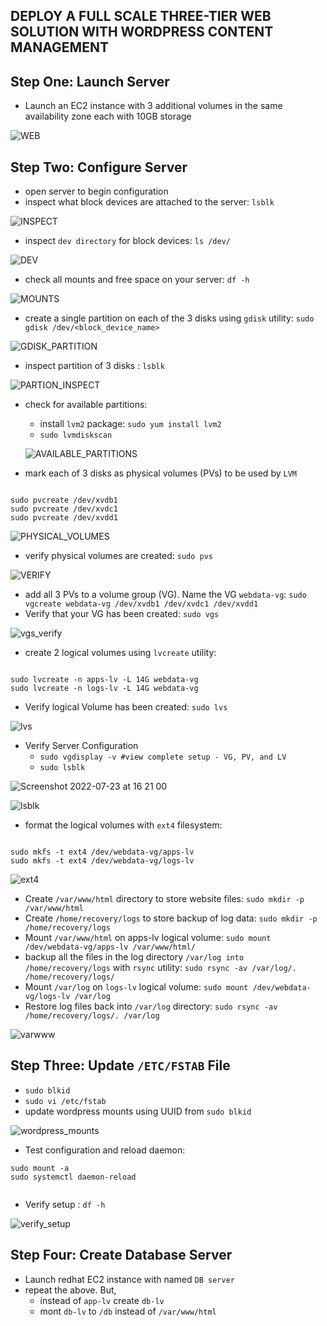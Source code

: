 ## DEPLOY A FULL SCALE THREE-TIER WEB SOLUTION WITH WORDPRESS CONTENT MANAGEMENT
## Step One: Launch Server

- Launch an EC2 instance with 3 additional volumes in the same availability zone each with 10GB storage

![WEB](https://user-images.githubusercontent.com/92983658/180609006-7764b76d-4760-4e84-9a76-b395431e49cf.png)


## Step Two: Configure Server

- open server to begin configuration
- inspect what block devices are attached to the server: `lsblk`

![INSPECT](https://user-images.githubusercontent.com/92983658/180609155-67e8fe46-3b1e-481b-a271-5480802a2bdb.png)

- inspect `dev directory` for block devices: `ls /dev/`

![DEV](https://user-images.githubusercontent.com/92983658/180609271-a8a5146f-b07d-4a4f-9e39-761faecae61e.png)

- check all mounts and free space on your server: `df -h`

![MOUNTS](https://user-images.githubusercontent.com/92983658/180609340-60b74ea4-241c-4e60-8935-068f6e7c87dd.png)

- create a single partition on each of the 3 disks using `gdisk` utility: `sudo gdisk /dev/<block_device_name>`

![GDISK_PARTITION](https://user-images.githubusercontent.com/92983658/180610434-df89f9a3-6fb6-4c3d-ad93-bdd9e00f76fd.png)


- inspect partition of 3 disks : `lsblk`

![PARTION_INSPECT](https://user-images.githubusercontent.com/92983658/180610485-94108938-70a6-428a-91aa-15ccd7166237.png)

- check for available partitions:
  - install `lvm2` package: `sudo yum install lvm2`
  - `sudo lvmdiskscan`
  
  ![AVAILABLE_PARTITIONS](https://user-images.githubusercontent.com/92983658/180610617-efb3238e-5036-4128-baea-c224ca16fb30.png)

- mark each of 3 disks as physical volumes (PVs) to be used by `LVM`
```

sudo pvcreate /dev/xvdb1
sudo pvcreate /dev/xvdc1
sudo pvcreate /dev/xvdd1

```

![PHYSICAL_VOLUMES](https://user-images.githubusercontent.com/92983658/180610720-7b9826e4-c9aa-485a-bc97-8343d3c1c91f.png)

- verify physical volumes are created: `sudo pvs`

![VERIFY](https://user-images.githubusercontent.com/92983658/180610775-e68188c4-f6bb-4697-8ebd-b0baa705d894.png)

- add all 3 PVs to a volume group (VG). Name the VG `webdata-vg`: `sudo vgcreate webdata-vg /dev/xvdb1 /dev/xvdc1 /dev/xvdd1`
- Verify that your VG has been created: `sudo vgs`

![vgs_verify](https://user-images.githubusercontent.com/92983658/180611044-6e565d8a-bf48-491e-a2de-49c6b36d8b85.png)

- create 2 logical volumes using `lvcreate` utility: 
```

sudo lvcreate -n apps-lv -L 14G webdata-vg
sudo lvcreate -n logs-lv -L 14G webdata-vg

```

- Verify logical Volume has been created: `sudo lvs`

![lvs](https://user-images.githubusercontent.com/92983658/180611205-d0a6f616-83f0-4c68-9330-11eb139794e5.png)

- Verify Server Configuration
  - `sudo vgdisplay -v #view complete setup - VG, PV, and LV`
  - `sudo lsblk` 

![Screenshot 2022-07-23 at 16 21 00](https://user-images.githubusercontent.com/92983658/180611426-1833cd8b-0889-43ba-9c45-5dd30aee1418.png)

![lsblk](https://user-images.githubusercontent.com/92983658/180611431-338436fd-2beb-41cf-8068-f28dc5245f2b.png)

- format the logical volumes with `ext4` filesystem: 
```

sudo mkfs -t ext4 /dev/webdata-vg/apps-lv
sudo mkfs -t ext4 /dev/webdata-vg/logs-lv

```

![ext4](https://user-images.githubusercontent.com/92983658/180611561-33963592-9463-4f29-87fe-3f353a25115e.png)

- Create `/var/www/html` directory to store website files: `sudo mkdir -p /var/www/html`
- Create `/home/recovery/logs` to store backup of log data: `sudo mkdir -p /home/recovery/logs`
- Mount `/var/www/html` on apps-lv logical volume: `sudo mount /dev/webdata-vg/apps-lv /var/www/html/`
- backup all the files in the log directory `/var/log into /home/recovery/logs` with `rsync` utility: `sudo rsync -av /var/log/. /home/recovery/logs/`
-  Mount `/var/log` on `logs-lv` logical volume: `sudo mount /dev/webdata-vg/logs-lv /var/log`
-  Restore log files back into `/var/log` directory: `sudo rsync -av /home/recovery/logs/. /var/log`

![varwww](https://user-images.githubusercontent.com/92983658/180612044-93220e45-3ae2-4772-ab63-14af1c74b854.png)


## Step Three: Update `/ETC/FSTAB` File

-  `sudo blkid`
-  `sudo vi /etc/fstab`
  - update wordpress mounts using UUID from `sudo blkid`  

![wordpress_mounts](https://user-images.githubusercontent.com/92983658/180612756-dbc8a7d6-e28a-462e-a2db-14dedd43f1fe.png)

- Test configuration and reload daemon:
```
sudo mount -a
sudo systemctl daemon-reload
 
```

- Verify setup : `df -h`

![verify_setup](https://user-images.githubusercontent.com/92983658/180612888-e62e08c5-6ab3-479d-9646-0619b76d91b5.png)


## Step Four: Create Database Server
- Launch redhat EC2 instance with named `DB server`
- repeat the above. But,
  - instead of `app-lv` create `db-lv`
  - mont `db-lv` to `/db` instead of `/var/www/html` 

